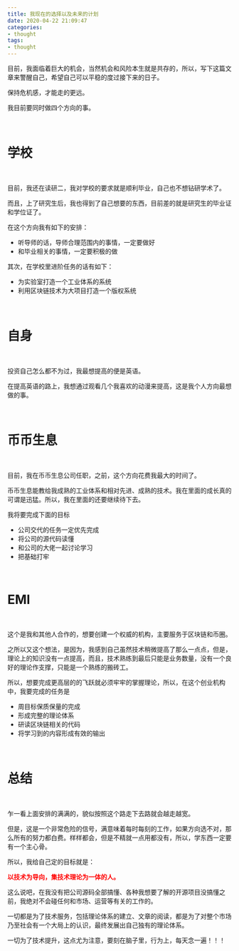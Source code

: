 ```yaml
---
title: 我现在的选择以及未来的计划
date: 2020-04-22 21:09:47
categories:
- thought
tags:
- thought
---
```

目前，我面临着巨大的机会，当然机会和风险本生就是共存的，所以，写下这篇文章来警醒自己，希望自己可以平稳的度过接下来的日子。

保持危机感，才能走的更远。

<!-- more -->

我目前要同时做四个方向的事。

<br/>

# 学校

<br/>

目前，我还在读研二，我对学校的要求就是顺利毕业，自己也不想钻研学术了。

而且，上了研究生后，我也得到了自己想要的东西，目前差的就是研究生的毕业证和学位证了。

在这个方向我有如下的安排：

- 听导师的话，导师合理范围内的事情，一定要做好
- 和毕业相关的事情，一定要积极的做

其次，在学校里进阶任务的话有如下：

- 为实验室打造一个工业体系的系统
- 利用区块链技术为大项目打造一个版权系统

<br/>

# 自身

<br/>

投资自己怎么都不为过，我最想提高的便是英语。

在提高英语的路上，我想通过观看几个我喜欢的动漫来提高，这是我个人方向最想做的事。

<br/>

# 币币生息

<br/>

目前，我在币币生息公司任职，之前，这个方向花费我最大的时间了。

币币生息能教给我成熟的工业体系和相对先进、成熟的技术。我在里面的成长真的可谓是迅猛。所以，我在里面的还要继续待下去。

我将要完成下面的目标

- 公司交代的任务一定优先完成
- 将公司的源代码读懂
- 和公司的大佬一起讨论学习
- 把基础打牢

<br/>

# EMI

<br/>

这个是我和其他人合作的，想要创建一个权威的机构，主要服务于区块链和币圈。

之所以又这个想法，是因为，我感到自己虽然技术稍微提高了那么一点点，但是，理论上的知识没有一点提高，而且，技术熟练到最后只能是业务数量，没有一个良好的理论作支撑，只能是一个熟练的搬砖工。

所以，想要完成更高层的的飞跃就必须牢牢的掌握理论，所以，在这个创业机构中，我要完成的任务是

- 周目标保质保量的完成
- 形成完整的理论体系
- 研读区块链相关的代码
- 将学习到的内容形成有效的输出

<br/>

# 总结

<br/>

乍一看上面安排的满满的，貌似按照这个路走下去路就会越走越宽。

但是，这是一个非常危险的信号，满意味着每时每刻的工作，如果方向选不对，那么所有的努力都白费。样样都会，但是不精就一点用都没有，所以，学东西一定要有一个主心骨。

所以，我给自己定的目标就是：

<b style="color: red">以技术为导向，集技术理论为一体的人。</b>

这么说吧，在我没有把公司源码全部搞懂、各种我想要了解的开源项目没搞懂之前，我绝对不会碰任何和市场、运营等有关的工作的。

一切都是为了技术服务，包括理论体系的建立、文章的阅读，都是为了对整个市场乃至社会有一个大局上的认识，最终发展出自己独有的理论体系。

一切为了技术提升，这点尤为注意，要刻在脑子里，行为上，每天念一遍！！！
